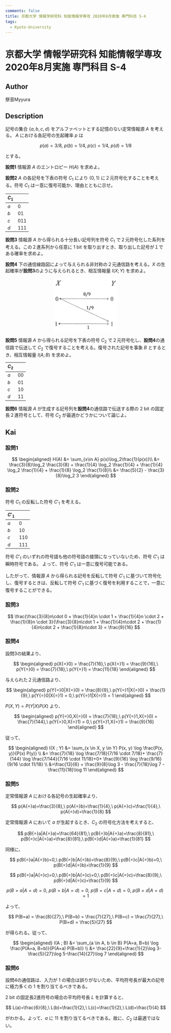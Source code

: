 ```yaml
---
comments: false
title: 京都大学 情報学研究科 知能情報学専攻 2020年8月実施 専門科目 S-4
tags:
  - Kyoto-University
---
```

# 京都大学 情報学研究科 知能情報学専攻 2020年8月実施 専門科目 S-4

## **Author**
祭音Myyura

## **Description**
記号の集合 $\{a,b,c,d\}$ をアルファベットとする記憶のない定常情報源 $A$ を考える。
$A$ における各記号の生起確率 $p$ は

$$
p(a) = 3/8, \ p(b) = 1/4, \ p(c) = 1/4, \ p(d) = 1/8
$$

とする。

**設問1** 情報源 $A$ のエントロピー $H(A)$ を求めよ。

**設問2** $A$ の各記号を下表の符号 $C_1$ により $\{0,1\}$ に２元符号化することを考える。符号 $C_1$ は一意に復号可能か、理由とともに示せ。

|$C_1$||
|-|-|
|$a$|$0$|
|$b$|$01$|
|$c$|$011$|
|$d$|$111$|

**設問3** 情報源 $A$ から得られる十分長い記号列を符号 $C_1$ で２元符号化した系列を考える。この２進系列から任意に 1 bit を取り出すとき、取り出した記号が１である確率を求めよ。

**設問4** 下の通信線路図によって与えられる非対称の２元通信路を考える。$X$ の生起確率が**設問3**のように与えられるとき、相互情報量 $I(X;Y)$ を求めよ。

<figure style="text-align:center;">
  <img src="https://raw.githubusercontent.com/Myyura/the_kai_project_assets/main/kakomonn/kyoto_university/informatics/ist_202008_senmon_s_4_p1.png" width="200" alt=""/>
</figure>

**設問5** 情報源 $A$ から得られる記号を下表の符号 $C_2$ で２元符号化し、**設問4**の通信路で伝送して $C_2$ で復号することを考える。復号された記号を事象 $B$ とするとき、相互情報量 $I(A;B)$ を求めよ。

|$C_2$||
|-|-|
|$a$|$00$|
|$b$|$01$|
|$c$|$10$|
|$d$|$11$|

**設問6** 情報源 $A$ が生成する記号列を**設問4**の通信路で伝送する際の 2 bit の固定長２進符号として、符号 $C_2$ が最適かどうかについて論じよ。

## **Kai**
### 設問1

$$
\begin{aligned}
H(A) &= \sum_{x\in A} p(x)\log_2\frac{1}{p(x)}\\
&= \frac{3}{8}\log_2 \frac{3}{8} + \frac{1}{4} \log_2 \frac{1}{4} + \frac{1}{4} \log_2 \frac{1}{4} + \frac{1}{8} \log_2 \frac{1}{8}\\
&= \frac{5}{2} - \frac{3}{8}\log_2 3
\end{aligned}
$$

### 設問2
符号 $C_1$ の反転した符号 $C'_1$ を考える。

|$C'_1$||
|-|-|
|$a$|$0$|
|$b$|$10$|
|$c$|$110$|
|$d$|$111$|

符号 $C'_1$ のいずれの符号語も他の符号語の接頭になっていないため、符号 $C'_1$ は瞬時符号である。
よって、符号 $C'_1$ は一意に復号可能である。

したがって、情報源 $A$ から得られる記号を反転して符号 $C'_1$ に基づいて符号化し、復号するときは、反転して符号 $C'_1$ に基づく復号を利用することで，一意に復号することができる。

### 設問3

$$
\frac{\frac{3}{8}n\cdot 0 + \frac{1}{4}n \cdot 1 + \frac{1}{4}n \cdot 2 + \frac{1}{8}n \cdot 3}{\frac{3}{8}n\cdot 1 + \frac{1}{4}n\cdot 2 + \frac{1}{4}n\cdot 2 + \frac{1}{8}n\cdot 3} = \frac{9}{16}
$$

### 設問4
設問3の結果より、

$$
\begin{aligned}
p(X{=}0) = \frac{7}{16},\ p(X{=}1) = \frac{9}{16},\ p(Y{=}0) = \frac{7}{18},\ p(Y{=}1) = \frac{11}{18}
\end{aligned}
$$

与えられた２元通信路より、

$$
\begin{aligned}
p(Y{=}0|X{=}0) = \frac{8}{9},\ p(Y{=}1|X{=}0) = \frac{1}{9},\ p(Y{=}0|X{=}1) = 0,\ p(Y{=}1|X{=}1) = 1
\end{aligned}
$$

$P(X,Y)=P(Y|X)P(X)$ より、

$$
\begin{aligned}
p(Y{=}0,X{=}0) = \frac{7}{18},\ p(Y{=}1,X{=}0) = \frac{7}{144},\ p(Y{=}0,X{=}1) = 0,\ p(Y{=}1,X{=}1) = \frac{9}{16}
\end{aligned}
$$

従って、

$$
\begin{aligned}
I(X ; Y)
&= \sum_{x \in X, y \in Y} P(x, y) \log \frac{P(x, y)}{P(x) P(y)} \\
&= \frac{7}{18} \log \frac{7/18}{7/16 \cdot 7/18}+ \frac{7}{144} \log \frac{7/144}{7/16 \cdot 11/18}+0+ \frac{9}{16} \log \frac{9/16}{9/16 \cdot 11/18} \\
&=\frac{13}{6} + \frac{9}{8}\log 3 - \frac{7}{18}\log 7 - \frac{11}{18}\log 11
\end{aligned}
$$

### 設問5
定常情報源 $A$ における各記号の生起確率より、

$$
p(A{=}a)=\frac{3}{8},\ p(A{=}b)=\frac{1}{4},\ p(A{=}c)=\frac{1}{4},\ p(A{=}d)=\frac{1}{8} 
$$

定常情報源 $A$ において $a$ が生起するとき、$C_2$ の符号化方法を考えすると、

$$
p(B{=}a|A{=}a)=\frac{64}{81},\ p(B{=}b|A{=}a)=\frac{8}{81},\ p(B{=}c|A{=}a)=\frac{8}{81},\ p(B{=}d|A{=}a)=\frac{1}{81}
$$

同様に、

$$
p(B{=}a|A{=}b)=0,\ p(B{=}b|A{=}b)=\frac{8}{9},\ p(B{=}c|A{=}b)=0,\ p(B{=}d|A{=}b)=\frac{1}{9}
$$

$$
p(B{=}a|A{=}c)=0,\ p(B{=}b|A{=}c)=0,\ p(B{=}c|A{=}c)=\frac{8}{9},\ p(B{=}d|A{=}c)=\frac{1}{9}
$$

$$
p(B{=}a|A{=}d)=0,\ p(B{=}b|A{=}d)=0,\ p(B{=}c|A{=}d)=0,\ p(B{=}d|A{=}d)=1
$$

よって、

$$
P(B=a) = \frac{8}{27},\ P(B=b) = \frac{7}{27},\ P(B=c) = \frac{7}{27},\ P(B=d) = \frac{5}{27}
$$

が得られる。従って、

$$
\begin{aligned}
I(A ; B)
&= \sum_{a \in A, b \in B} P(A=a, B=b) \log \frac{P(A=a, B=b)}{P(A=a) P(B=b)} \\
&= \frac{22}{9}+\frac{1}{2}\log 3-\frac{5}{27}\log 5-\frac{14}{27}\log 7
\end{aligned}
$$

### 設問6
設問4の通信路は、入力が $1$ の場合は誤りがないため、平均符号長が最大の記号に極力多くの $1$ を割り当てるべきである。

2 bit の固定長2進符号の場合の平均符号長 $L$ を計算すると、

$$
L(a)=\frac{6}{8},\ L(b)=\frac{1}{2},\ L(c)=\frac{1}{2},\ L(d)=\frac{1}{4}
$$

がわかる。よって、$a$ に $11$ を割り当てるべきである。故に、$C_2$ は最適ではない。
